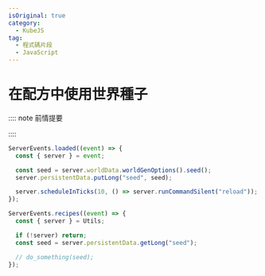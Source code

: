 ```yaml
---
isOriginal: true
category:
  - KubeJS
tag:
  - 程式碼片段
  - JavaScript
---
```


# 在配方中使用世界種子

:::: note 前情提要
<!-- @include: Get-world-seed.md -->
::::

```js
ServerEvents.loaded((event) => {
  const { server } = event;

  const seed = server.worldData.worldGenOptions().seed();
  server.persistentData.putLong("seed", seed);

  server.scheduleInTicks(10, () => server.runCommandSilent("reload"));
});

ServerEvents.recipes((event) => {
  const { server } = Utils;

  if (!server) return;
  const seed = server.persistentData.getLong("seed");

  // do_something(seed);
});
```
